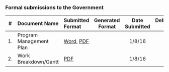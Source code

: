 ### Formal submissions to the Government

\# | Document Name |Submitted Format | Generated Format | Date Submitted | Deliverable #
:---: | :--- | :--- | :---:| :---: | :---:
1. | Program Management Plan | [Word](/Submissions/VistAMetadata_PMPv1.0.doc), [PDF](/Submissions/VistAMetadata_PMPv1.0.pdf) | |  1/8/16 | 2 
2. | Work Breakdown/Gantt | [PDF](/Submissions/VistAMetadata_WBSv1.0.pdf) |  | 1/8/16 | 2

